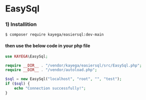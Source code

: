 # EasySql
 
### 1) Installition
```$ composer require kayega/easiersql:dev-main```
#### then use the below code in your php file
```php
use KAYEGA\EasySql;

require __DIR__ . "/vendor/kayega/easiersql/src/EasySql.php";
require __DIR__ . "/vendor/autoload.php";

$sql = new EasySql("localhost", "root", "", "test");
if ($sql) {
    echo "Connection successfully!";
}
```
